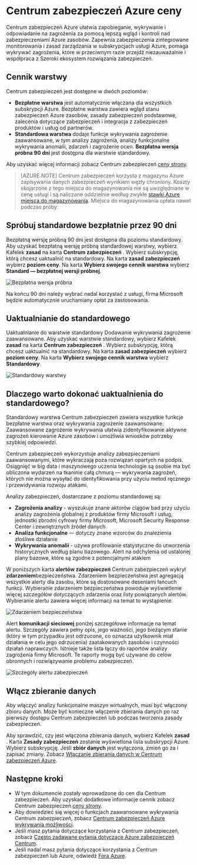 <properties
   pageTitle="Centrum zabezpieczeń ceny | Microsoft Azure"
   description="Ten artykuł zawiera informacje dotyczące cennik usługi Azure Centrum zabezpieczeń."
   services="security-center"
   documentationCenter="na"
   authors="TerryLanfear"
   manager="MBaldwin"
   editor=""/>

<tags
   ms.service="security-center"
   ms.devlang="na"
   ms.topic="article"
   ms.tgt_pltfrm="na"
   ms.workload="na"
   ms.date="10/12/2016"
   ms.author="terrylan"/>

# <a name="azure-security-center-pricing"></a>Centrum zabezpieczeń Azure ceny

Centrum zabezpieczeń Azure ułatwia zapobieganie, wykrywanie i odpowiadanie na zagrożenia za pomocą lepszą wgląd i kontroli nad zabezpieczeniami Azure zasobów. Zapewnia zabezpieczenia zintegrowane monitorowania i zasad zarządzania w subskrypcjach usługi Azure, pomaga wykrywać zagrożenia, które w przeciwnym razie przejdź niezauważalnie i współpraca z Szeroki ekosystem rozwiązania zabezpieczeń.

## <a name="pricing-tiers"></a>Cennik warstwy

Centrum zabezpieczeń jest dostępne w dwóch poziomów:

- **Bezpłatne warstwa** jest automatycznie włączana dla wszystkich subskrypcji Azure. Bezpłatne warstwa zawiera wgląd stanu zabezpieczeń Azure zasobów, zasady zabezpieczeń podstawowe, zalecenia dotyczące zabezpieczeń i integracja z zabezpieczeń produktów i usług od partnerów.
- **Standardowa warstwa** dodaje funkcje wykrywania zagrożenie zaawansowane, w tym analizy zagrożenia, analizy funkcjonalne wykrywania anomalii, zdarzeń i zagrożenie ocen. **Bezpłatna wersja próbna 90 dni** jest dostępna dla warstwie standardowy.

Aby uzyskać więcej informacji zobacz Centrum zabezpieczeń [ceny strony](https://azure.microsoft.com/pricing/details/security-center/).

> [AZURE.NOTE] Centrum zabezpieczeń korzysta z magazynu Azure zapisywania danych zabezpieczeń wynikiem węzły chroniony. Koszty skojarzone z tego miejsca do magazynowania nie są uwzględniane w cenę usługi i są naliczane oddzielnie według zwykłe [stawki Azure miejsca do magazynowania](https://azure.microsoft.com/pricing/details/storage/blobs/). Miejsca do magazynowania opłata nawet podczas próby.

## <a name="try-standard-free-for-90-days"></a>Spróbuj standardowe bezpłatnie przez 90 dni

Bezpłatną wersję próbną 90 dni jest dostępna dla poziomu standardowy. Aby uzyskać bezpłatną wersję próbną standardowej warstwy, wybierz Kafelek **zasad** na karta **Centrum zabezpieczeń** . Wybierz subskrypcję, którą chcesz uaktualnić na standardowy. Na karta **zasad zabezpieczeń** wybierz **poziom ceny**. Na karta **Wybierz swojego cennik warstwa** wybierz **Standard — bezpłatnej wersji próbnej**.

![Bezpłatna wersja próbna][1]

Na końcu 90 dni należy wybrać nadal korzystać z usługi, firma Microsoft będzie automatycznie uruchamiany opłat za zastosowania.

## <a name="upgrade-to-standard"></a>Uaktualnianie do standardowego

Uaktualnianie do warstwie standardowy Dodawanie wykrywania zagrożenie zaawansowane. Aby uzyskać warstwie standardowy, wybierz Kafelek **zasad** na karta **Centrum zabezpieczeń** . Wybierz subskrypcję, którą chcesz uaktualnić na standardowy. Na karta **zasad zabezpieczeń** wybierz **poziom ceny**. Na karta **Wybierz swojego cennik warstwa** wybierz **Standardowy**.

![Standardowy warstwy][2]

## <a name="why-upgrade-to-standard"></a>Dlaczego warto dokonać uaktualnienia do standardowego?

Standardowy warstwa Centrum zabezpieczeń zawiera wszystkie funkcje bezpłatne warstwa oraz wykrywania zagrożenie zaawansowane. Zaawansowane zagrożenie wykrywania ułatwia zidentyfikowanie aktywne zagrożeń kierowanie Azure zasobów i umożliwia wniosków potrzeby szybkiej odpowiedzi.

Centrum zabezpieczeń wykorzystuje analizy zabezpieczeniami zaawansowanymi, które wykraczają poza rozwiązań opartych na podpis. Osiągnięć w big data i maszynowego uczenia technologie są osobie ma być obliczona wydarzeń na tkaninie całą chmurą — wykrywania zagrożeń, których nie można wysyłać do identyfikowania przy użyciu metod ręcznego i przewidywania rozwoju atakami.

Analizy zabezpieczeń, dostarczane z poziomu standardowej są:

- **Zagrożenia analizy** - wyszukuje znane aktorów ciągów bad przy użyciu analizy zagrożenia globalnej z produktów firmy Microsoft i usług, jednostki zbrodni cyfrowy firmy Microsoft, Microsoft Security Response Center i zewnętrznych źródeł danych
- **Analiza funkcjonalne** — dotyczy znane wzorców do znalezienia złośliwe działanie
- **Wykrywania anomalii** - używa profilowanie statystyczne do utworzenia historycznych według planu bazowego. Alert na odchylenia od ustalonej plany bazowe, które są zgodne z potencjalnymi atakiem

W poniższych karta **alertów zabezpieczeń** Centrum zabezpieczeń wykrył **zdarzeniem**bezpieczeństwa. Zdarzeniem bezpieczeństwa jest agregacją wszystkie alerty dla zasobu, które są dostosowane deseniami łańcuch funkcji. Wybieranie zdarzeniem bezpieczeństwa powoduje wyświetlenie więcej szczegółów dotyczących zdarzenia oraz listy powiązanych alertów. Wybieranie alertu zawiera więcej informacji na temat to wystąpienie.

![Zdarzeniem bezpieczeństwa][3]

Alert **komunikacji sieciowej** poniżej szczegółowe informacje na temat alertu. Szczegóły zawiera pełny opis, jego ważności, jego bieżącym stanie (który w tym przypadku jest odrzucone, co oznacza użytkownik miał działania w celu jego odrzucenia) zaatakowanych zasobów i czynności działań naprawczych. Istnieje także lista łączy do raportów analizy zagrożenia firmy Microsoft. Te raporty mogą być używane do celów obronnych i rozwiązywanie problemu zabezpieczeń.

![Szczegóły alertu zabezpieczeń][4]

## <a name="enable-data-collection"></a>Włącz zbieranie danych

Aby włączyć analizy funkcjonalne maszyn wirtualnych, musi być włączony zbioru danych. Może być konieczne włączenie zbierania danych po raz pierwszy dostępu Centrum zabezpieczeń lub podczas tworzenia zasady zabezpieczeń.

Aby sprawdzić, czy jest włączona zbierania danych, wybierz Kafelek **zasad** . Karta **Zasady zabezpieczeń** zostanie wyświetlona lista subskrypcji Azure. Wybierz subskrypcję. Jeśli **zbiór danych** jest wyłączona, zmień go za i zapisać zmiany. Zobacz [Włączanie zbierania danych w Centrum zabezpieczeń Azure](security-center-enable-data-collection.md).

## <a name="next-steps"></a>Następne kroki

- W tym dokumencie zostały wprowadzone do cen dla Centrum zabezpieczeń. Aby uzyskać dodatkowe informacje cennik zobacz Centrum zabezpieczeń [ceny strony](https://azure.microsoft.com/pricing/details/security-center/).
- Aby dowiedzieć się więcej o funkcjach zaawansowane wykrywania Centrum zabezpieczeń, zobacz [Centrum zabezpieczeń Azure wykrywania możliwości](security-center-detection-capabilities.md).
- Jeśli masz pytania dotyczące korzystania z Centrum zabezpieczeń, zobacz [Często zadawane pytania dotyczące Azure zabezpieczeń Centrum](security-center-faq.md).
- Jeśli nadal masz pytania dotyczące korzystania z Centrum zabezpieczeń lub Azure, odwiedź [Fora Azure](https://social.msdn.microsoft.com/Forums/home?forum=AzureSecurityCenter&filter=alltypes&sort=lastpostdesc).

<!--Image references-->
[1]: ./media/security-center-pricing/free-trial.png
[2]: ./media/security-center-pricing/standard.png
[3]: ./media/security-center-pricing/incident.png
[4]: ./media/security-center-pricing/network-alert.png
